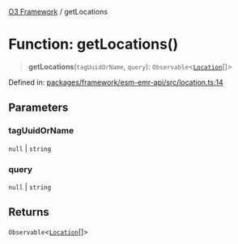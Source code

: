 [O3 Framework](../API.md) / getLocations

# Function: getLocations()

> **getLocations**(`tagUuidOrName`, `query`): `Observable`\<[`Location`](../interfaces/Location.md)[]\>

Defined in: [packages/framework/esm-emr-api/src/location.ts:14](https://github.com/habeshabro/openmrs-esm-core/blob/main/packages/framework/esm-emr-api/src/location.ts#L14)

## Parameters

### tagUuidOrName

`null` | `string`

### query

`null` | `string`

## Returns

`Observable`\<[`Location`](../interfaces/Location.md)[]\>
